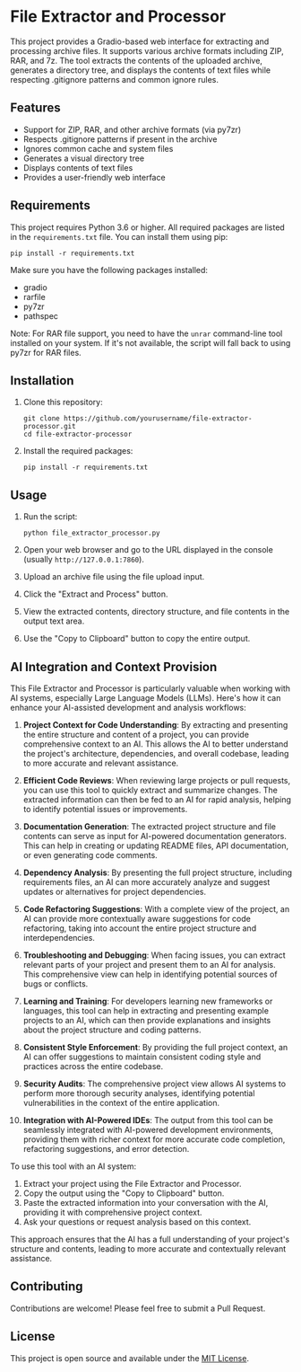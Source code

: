 # File Extractor and Processor

This project provides a Gradio-based web interface for extracting and processing archive files. It supports various archive formats including ZIP, RAR, and 7z. The tool extracts the contents of the uploaded archive, generates a directory tree, and displays the contents of text files while respecting .gitignore patterns and common ignore rules.

## Features

- Support for ZIP, RAR, and other archive formats (via py7zr)
- Respects .gitignore patterns if present in the archive
- Ignores common cache and system files
- Generates a visual directory tree
- Displays contents of text files
- Provides a user-friendly web interface

## Requirements

This project requires Python 3.6 or higher. All required packages are listed in the `requirements.txt` file. You can install them using pip:

```
pip install -r requirements.txt
```

Make sure you have the following packages installed:

- gradio
- rarfile
- py7zr
- pathspec

Note: For RAR file support, you need to have the `unrar` command-line tool installed on your system. If it's not available, the script will fall back to using py7zr for RAR files.

## Installation

1. Clone this repository:
   ```
   git clone https://github.com/yourusername/file-extractor-processor.git
   cd file-extractor-processor
   ```

2. Install the required packages:
   ```
   pip install -r requirements.txt
   ```

## Usage

1. Run the script:
   ```
   python file_extractor_processor.py
   ```

2. Open your web browser and go to the URL displayed in the console (usually `http://127.0.0.1:7860`).

3. Upload an archive file using the file upload input.

4. Click the "Extract and Process" button.

5. View the extracted contents, directory structure, and file contents in the output text area.

6. Use the "Copy to Clipboard" button to copy the entire output.

## AI Integration and Context Provision

This File Extractor and Processor is particularly valuable when working with AI systems, especially Large Language Models (LLMs). Here's how it can enhance your AI-assisted development and analysis workflows:

1. **Project Context for Code Understanding**: By extracting and presenting the entire structure and content of a project, you can provide comprehensive context to an AI. This allows the AI to better understand the project's architecture, dependencies, and overall codebase, leading to more accurate and relevant assistance.

2. **Efficient Code Reviews**: When reviewing large projects or pull requests, you can use this tool to quickly extract and summarize changes. The extracted information can then be fed to an AI for rapid analysis, helping to identify potential issues or improvements.

3. **Documentation Generation**: The extracted project structure and file contents can serve as input for AI-powered documentation generators. This can help in creating or updating README files, API documentation, or even generating code comments.

4. **Dependency Analysis**: By presenting the full project structure, including requirements files, an AI can more accurately analyze and suggest updates or alternatives for project dependencies.

5. **Code Refactoring Suggestions**: With a complete view of the project, an AI can provide more contextually aware suggestions for code refactoring, taking into account the entire project structure and interdependencies.

6. **Troubleshooting and Debugging**: When facing issues, you can extract relevant parts of your project and present them to an AI for analysis. This comprehensive view can help in identifying potential sources of bugs or conflicts.

7. **Learning and Training**: For developers learning new frameworks or languages, this tool can help in extracting and presenting example projects to an AI, which can then provide explanations and insights about the project structure and coding patterns.

8. **Consistent Style Enforcement**: By providing the full project context, an AI can offer suggestions to maintain consistent coding style and practices across the entire codebase.

9. **Security Audits**: The comprehensive project view allows AI systems to perform more thorough security analyses, identifying potential vulnerabilities in the context of the entire application.

10. **Integration with AI-Powered IDEs**: The output from this tool can be seamlessly integrated with AI-powered development environments, providing them with richer context for more accurate code completion, refactoring suggestions, and error detection.

To use this tool with an AI system:

1. Extract your project using the File Extractor and Processor.
2. Copy the output using the "Copy to Clipboard" button.
3. Paste the extracted information into your conversation with the AI, providing it with comprehensive project context.
4. Ask your questions or request analysis based on this context.

This approach ensures that the AI has a full understanding of your project's structure and contents, leading to more accurate and contextually relevant assistance.

## Contributing

Contributions are welcome! Please feel free to submit a Pull Request.

## License

This project is open source and available under the [MIT License](https://github.com/dryruffian/CodeCartographerUI/blob/main/LICENSE.md).
